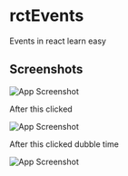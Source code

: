 # rctEvents
Events in react learn easy

## Screenshots

![App Screenshot](https://user-images.githubusercontent.com/91003588/195154163-aa8377d5-3a90-4dc9-a95a-62cc3dfa0a6b.png)

After this clicked

![App Screenshot](https://user-images.githubusercontent.com/91003588/195154250-b7a8cc91-df8d-4865-ab04-c33cd1af4c21.png)

After this clicked dubble time 

![App Screenshot](https://user-images.githubusercontent.com/91003588/195154355-606bb514-d931-4f9d-a559-a06182a7a5c2.png)



